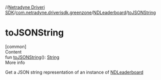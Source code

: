 //[Netradyne Driveri SDK](../../index.md)/[com.netradyne.driverisdk.greenzone](../index.md)/[NDLeaderboard](index.md)/[toJSONString](to-j-s-o-n-string.md)



# toJSONString  
[common]  
Content  
fun [toJSONString](to-j-s-o-n-string.md)(): [String](https://kotlinlang.org/api/latest/jvm/stdlib/kotlin/-string/index.html)  
More info  


Get a JSON string representation of an instance of [NDLeaderboard](index.md)

  



